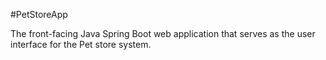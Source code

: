 #PetStoreApp

The front-facing Java Spring Boot web application that serves as the user interface for the Pet store system.